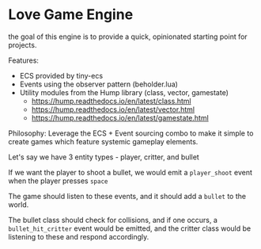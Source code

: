 # Love Game Engine

the goal of this engine is to provide a quick, opinionated starting point for projects.

Features:
  * ECS provided by tiny-ecs
  * Events using the observer pattern (beholder.lua)
  * Utility modules from the Hump library (class, vector, gamestate)
    - https://hump.readthedocs.io/en/latest/class.html
    - https://hump.readthedocs.io/en/latest/vector.html
    - https://hump.readthedocs.io/en/latest/gamestate.html


Philosophy:
  Leverage the ECS + Event sourcing combo to make it simple to create games which feature systemic gameplay elements.

  Let's say we have 3 entity types - player, critter, and bullet

  If we want the player to shoot a bullet, we would emit a `player_shoot` event when the player presses `space`

  The game should listen to these events, and it should add a `bullet` to the world.
  

  The bullet class should check for collisions, and if one occurs, a `bullet_hit_critter` event would be emitted, and the critter class would be listening to these and respond accordingly.